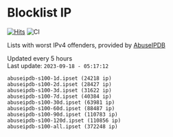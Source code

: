# Blocklist IP

[![Hits](https://hits.seeyoufarm.com/api/count/incr/badge.svg?url=https%3A%2F%2Fgithub.com%2Fborestad%2Fblocklist-ip%2F&count_bg=%2379C83D&title_bg=%23555555&icon=&icon_color=%23E7E7E7&title=hits&edge_flat=false)](https://hits.seeyoufarm.com)  ![CI](https://img.shields.io/github/workflow/status/borestad/blocklist-ip/CI?style=flat-square)

Lists with worst IPv4 offenders, provided by [AbuseIPDB](https://www.abuseipdb.com/)

<!-- FOOTER-PLACEHOLDER -->
Updated every 5 hours<br>
Last update: `2023-09-18 - 05:17:12`
```
abuseipdb-s100-1d.ipset (24218 ip)
abuseipdb-s100-2d.ipset (28427 ip)
abuseipdb-s100-3d.ipset (31622 ip)
abuseipdb-s100-7d.ipset (40384 ip)
abuseipdb-s100-30d.ipset (63981 ip)
abuseipdb-s100-60d.ipset (88487 ip)
abuseipdb-s100-90d.ipset (110783 ip)
abuseipdb-s100-120d.ipset (110856 ip)
abuseipdb-s100-all.ipset (372248 ip)
```
